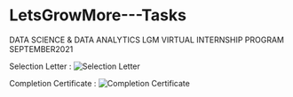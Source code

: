 # LetsGrowMore---Tasks
DATA SCIENCE &amp; DATA ANALYTICS LGM VIRTUAL INTERNSHIP PROGRAM SEPTEMBER2021

Selection Letter : ![Selection Letter](https://user-images.githubusercontent.com/55878755/136020635-e3165bff-1a44-4ec5-bf0b-7a8662ce9221.png)

Completion Certificate : ![Completion Certificate](https://user-images.githubusercontent.com/55878755/136020987-25f209ae-0503-4b9c-9ba7-0cff14203e4c.png)

